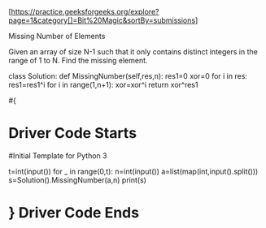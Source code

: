 [https://practice.geeksforgeeks.org/explore?page=1&category[]=Bit%20Magic&sortBy=submissions]


Missing Number of Elements

Given an array of size N-1 such that it only contains distinct integers in the range of 1 to N. Find the missing element.

class Solution:
    def MissingNumber(self,res,n):
        res1=0
        xor=0
        for i in res:
            res1=res1^i
        for i in range(1,n+1):
            xor=xor^i
        return xor^res1

#{ 
#  Driver Code Starts
#Initial Template for Python 3




t=int(input())
for _ in range(0,t):
    n=int(input())
    a=list(map(int,input().split()))
    s=Solution().MissingNumber(a,n)
    print(s)
# } Driver Code Ends
